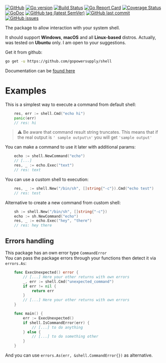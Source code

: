 [![GitHub](https://img.shields.io/github/license/gopowersupply/shell)](https://github.com/gopowersupply/shell/blob/master/LICENSE)
[![Go version](https://img.shields.io/github/go-mod/go-version/gopowersupply/shell)](https://blog.golang.org/go1.13)
[![Build Status](https://travis-ci.org/gopowersupply/shell.svg?branch=master)](https://travis-ci.org/gopowersupply/shell)
[![Go Report Card](https://goreportcard.com/badge/gopowersupply/shell)](http://goreportcard.com/report/gopowersupply/shell)
[![Coverage Status](https://coveralls.io/repos/github/gopowersupply/shell/badge.svg?branch=master)](https://coveralls.io/github/gopowersupply/shell?branch=master)
[![GoDoc](https://godoc.org/github.com/gopowersupply/shell?status.svg)](https://godoc.org/github.com/gopowersupply/shell)
[![GitHub tag (latest SemVer)](https://img.shields.io/github/v/tag/gopowersupply/shell)](https://github.com/gopowersupply/shell/releases)
[![GitHub last commit](https://img.shields.io/github/last-commit/gopowersupply/shell)](https://github.com/gopowersupply/shell/commits/master)
[![GitHub issues](https://img.shields.io/github/issues/gopowersupply/shell)](https://github.com/gopowersupply/shell/issues)

The package to allow interaction with your system shell.

It should support **Windows**, **macOS** and all **Linux-based** distros.
Actually, was tested on **Ubuntu** only. I am open to your suggestions.

Get it from github:
```bash
go get -u https://github.com/gopowersupply/shell
```

Documentation can be [found here](https://godoc.org/github.com/gopowersupply/shell)

# Examples

This is a simplest way to execute a command from default shell:
```go
    res, err := shell.Cmd("echo hi")
    panic(err)
    // res: hi    
```
> :warning: Be aware that command result string truncates.
> This means that if the real output is `' sample output\n'` you will get `'sample output'`

You can make a command to use it later with additional params:
```go
    echo := shell.NewCommand("echo")
    // [...]
    res, _ := echo.Exec("text")
    // res: text
```

You can use a custom shell to execution:
```go
    res, _ := shell.New("/bin/sh", []string{"-c"}).Cmd("echo test")
    // res: test
```

Alternative to create a new command from custom shell:
```go
    sh := shell.New("/bin/sh", []string{"-c"})
    echo := sh.NewCommand("echo")
    res, _ := echo.Exec("hey", "there")
    // res: hey there
```

## Errors handling

This package has an own error type `CommandError`  
You can pass the package errors through your functions then detect it via `errors.As`:
```go
    func ExecUnexpected() error {
    	// [...] Here your other returns with own errors
        _, err := shell.Cmd("unexpected_command")
        if err != nil {
        	return err
        }
        // [...] Here your other returns with own errors
    }

    func main() {
    	err := ExecUnexpected()    	
    	if shell.IsCommandError(err) {
    		// [...] to do anything
    	} else {
    		// [...] to do something other    		
    	}
    }
```
And you can use `errors.As(err, &shell.CommandError{})` as alternative.